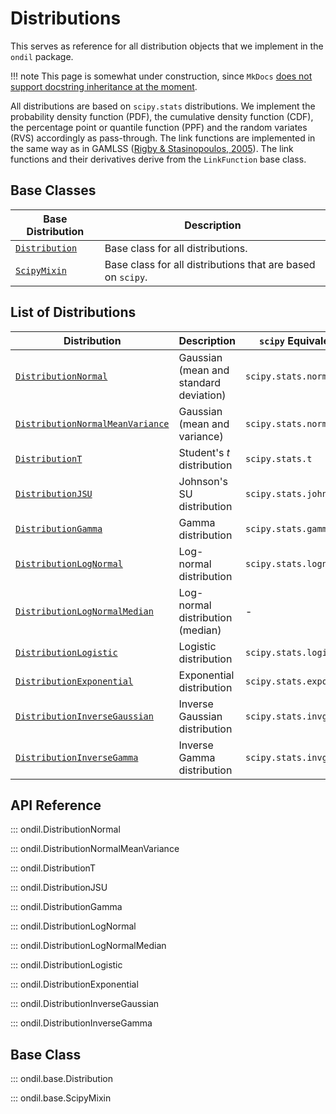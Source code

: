 # Distributions

This serves as reference for all distribution objects that we implement in the `ondil` package. 

!!! note 
    This page is somewhat under construction, since `MkDocs` [does not support docstring inheritance at the moment](https://github.com/mkdocstrings/mkdocstrings/issues/78).

All distributions are based on `scipy.stats` distributions. We implement the probability density function (PDF), the cumulative density function (CDF), the percentage point or quantile function (PPF) and the random variates (RVS) accordingly as pass-through. The link functions are implemented in the same way as in GAMLSS ([Rigby & Stasinopoulos, 2005](https://academic.oup.com/jrsssc/article-abstract/54/3/507/7113027)). The link functions and their derivatives derive from the `LinkFunction` base class.


## Base Classes

| Base Distribution                          | Description                                                 |
| ------------------------------------------ | ----------------------------------------------------------- |
| [`Distribution`](#ondil.base.Distribution) | Base class for all distributions.                           |
| [`ScipyMixin`](#ondil.base.ScipyMixin)     | Base class for all distributions that are based on `scipy`. |


## List of Distributions

| Distribution                                                              | Description                            | `scipy` Equivalent      |
| ------------------------------------------------------------------------- | -------------------------------------- | ----------------------- |
| [`DistributionNormal`](#ondil.DistributionNormal)                         | Gaussian (mean and standard deviation) | `scipy.stats.norm`      |
| [`DistributionNormalMeanVariance`](#ondil.DistributionNormalMeanVariance) | Gaussian (mean and variance)           | `scipy.stats.norm`      |
| [`DistributionT`](#ondil.DistributionT)                                   | Student's $t$ distribution             | `scipy.stats.t`         |
| [`DistributionJSU`](#ondil.DistributionJSU)                               | Johnson's SU distribution              | `scipy.stats.johnsonsu` |
| [`DistributionGamma`](#ondil.DistributionGamma)                           | Gamma distribution                     | `scipy.stats.gamma`     |
| [`DistributionLogNormal`](#ondil.DistributionLogNormal)                   | Log-normal distribution                | `scipy.stats.lognorm`   |
| [`DistributionLogNormalMedian`](#ondil.DistributionLogNormalMedian)       | Log-normal distribution (median)       | -                       |
| [`DistributionLogistic`](#ondil.DistributionLogistic)                     | Logistic distribution                  | `scipy.stats.logistic`  |
| [`DistributionExponential`](#ondil.DistributionExponential)               | Exponential distribution               | `scipy.stats.expon`     |
| [`DistributionInverseGaussian`](#ondil.DistributionInverseGaussian)       | Inverse Gaussian distribution          | `scipy.stats.invgauss`  |
| [`DistributionInverseGamma`](#ondil.DistributionInverseGamma)             | Inverse Gamma distribution             | `scipy.stats.invgamma`  |

## API Reference

::: ondil.DistributionNormal

::: ondil.DistributionNormalMeanVariance

::: ondil.DistributionT

::: ondil.DistributionJSU

::: ondil.DistributionGamma

::: ondil.DistributionLogNormal

::: ondil.DistributionLogNormalMedian

::: ondil.DistributionLogistic

::: ondil.DistributionExponential

::: ondil.DistributionInverseGaussian

::: ondil.DistributionInverseGamma


## Base Class

::: ondil.base.Distribution

::: ondil.base.ScipyMixin
